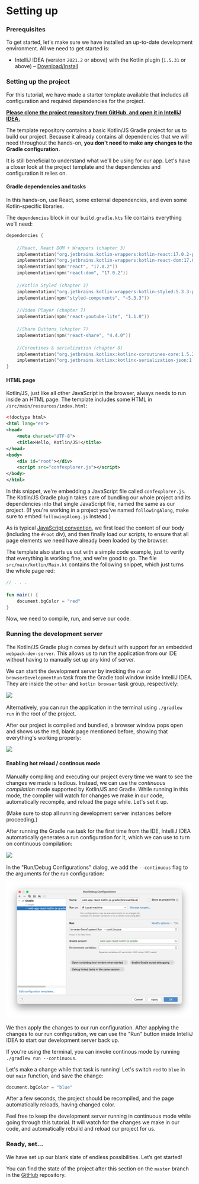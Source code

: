 # Setting up

### Prerequisites

To get started, let's make sure we have installed an up-to-date development environment. All we need to get started is:

- IntelliJ IDEA (version `2021.2` or above) with the Kotlin plugin (`1.5.31` or above) – [Download/Install](https://www.jetbrains.com/idea/download/)


### Setting up the project

For this tutorial, we have made a starter template available that includes all configuration and required dependencies for the project.

[**Please clone the project repository from GitHub, and open it in IntelliJ IDEA.**](https://github.com/kotlin-hands-on/web-app-react-kotlin-js-gradle)

The template repository contains a basic Kotlin/JS Gradle project for us to build our project. Because it already contains all dependencies that we will need throughout the hands-on, **you don't need to make any changes to the Gradle configuration.**

It is still beneficial to understand what we'll be using for our app. Let's have a closer look at the project template and the dependencies and configuration it relies on.

#### Gradle dependencies and tasks

In this hands-on, use React, some external dependencies, and even some Kotlin-specific libraries.

The `dependencies` block in our `build.gradle.kts` file contains everything we'll need:

```kotlin
dependencies {

    //React, React DOM + Wrappers (chapter 3)
    implementation("org.jetbrains.kotlin-wrappers:kotlin-react:17.0.2-pre.264-kotlin-1.5.31")
    implementation("org.jetbrains.kotlin-wrappers:kotlin-react-dom:17.0.2-pre.264-kotlin-1.5.31")
    implementation(npm("react", "17.0.2"))
    implementation(npm("react-dom", "17.0.2"))

    //Kotlin Styled (chapter 3)
    implementation("org.jetbrains.kotlin-wrappers:kotlin-styled:5.3.3-pre.264-kotlin-1.5.31")
    implementation(npm("styled-components", "~5.3.3"))

    //Video Player (chapter 7)
    implementation(npm("react-youtube-lite", "1.1.0"))

    //Share Buttons (chapter 7)
    implementation(npm("react-share", "4.4.0"))

    //Coroutines & serialization (chapter 8)
    implementation("org.jetbrains.kotlinx:kotlinx-coroutines-core:1.5.2")
    implementation("org.jetbrains.kotlinx:kotlinx-serialization-json:1.3.0")
}
```


#### HTML page

Kotlin/JS, just like all other JavaScript in the browser, always needs to run inside an HTML page. The template includes some HTML in `/src/main/resources/index.html`:

```xml
<!doctype html>
<html lang="en">
<head>
    <meta charset="UTF-8">
    <title>Hello, Kotlin/JS!</title>
</head>
<body>
    <div id="root"></div>
    <script src="confexplorer.js"></script>
</body>
</html>
```

In this snippet, we're embedding a JavaScript file called `confexplorer.js`.
The Kotlin/JS Gradle plugin takes care of bundling our whole project and its dependencies into that single JavaScript file, named the same as our project. (If you're working in a project you've named `followingAlong`, make sure to embed `followingAlong.js` instead.)

As is typical [JavaScript convention](https://faqs.skillcrush.com/article/176-where-should-js-script-tags-be-linked-in-html-documents), we first load the content of our body (including the `#root` div), and then finally load our scripts, to ensure that all page elements we need have already been loaded by the browser.

The template also starts us out with a simple code example, just to verify that everything is working fine, and we're good to go. The file `src/main/kotlin/Main.kt` contains the following snippet, which just turns the whole page red:

```kotlin
// . . .

fun main() {
    document.bgColor = "red"
}
```

Now, we need to compile, run, and serve our code.

### Running the development server

The Kotlin/JS Gradle plugin comes by default with support for an embedded `webpack-dev-server`.
This allows us to run the application from our IDE without having to manually set up any kind of server.

We can start the development server by invoking the `run` or `browserDevelopmentRun` task from the Gradle tool window inside IntelliJ IDEA. They are inside the `other` and `kotlin browser` task group, respectively:

![](./assets/browserDevelopmentRun.png)

Alternatively, you can run the application in the terminal using `./gradlew run` in the root of the project.

After our project is compiled and bundled, a browser window pops open and shows us the red, blank page mentioned before, showing that everything's working properly:

![](./assets/redPage.png)

#### Enabling hot reload / continous mode

Manually compiling and executing our project every time we want to see the changes we made is tedious.
Instead, we can use the _continuous compilation_ mode supported by Kotlin/JS and Gradle.
While running in this mode, the compiler will watch for changes we make in our code, automatically recompile, and reload the page while. Let's set it up.

(Make sure to stop all running development server instances before proceeding.)

After running the Gradle `run` task for the first time from the IDE, IntelliJ IDEA automatically generates a run configuration for it, which we can use to turn on continuous compilation:

![](./assets/editConfigurations.png)

In the "Run/Debug Configurations" dialog, we add the `--continuous` flag to the arguments for the run configuration:

![](./assets/continuous.png)

We then apply the changes to our run configuration.
After applying the changes to our run configuration, we can use the "Run" button inside IntelliJ IDEA to start our development server back up.

If you're using the terminal, you can invoke continous mode by running `./gradlew run --continuous`.

Let's make a change while that task is running! Let's switch `red` to `blue` in our `main` function, and save the change:

```kotlin
document.bgColor = "blue"
```

 After a few seconds, the project should be recompiled, and the page automatically reloads, having changed color.

Feel free to keep the development server running in continuous mode while going through this tutorial. It will watch for the changes we make in our code, and automatically rebuild and reload our project for us.

### Ready, set...

We have set up our blank slate of endless possibilities. Let’s get started!

You can find the state of the project after this section on the `master` branch in the [GitHub](https://github.com/kotlin-hands-on/web-app-react-kotlin-js-gradle/tree/master) repository.

